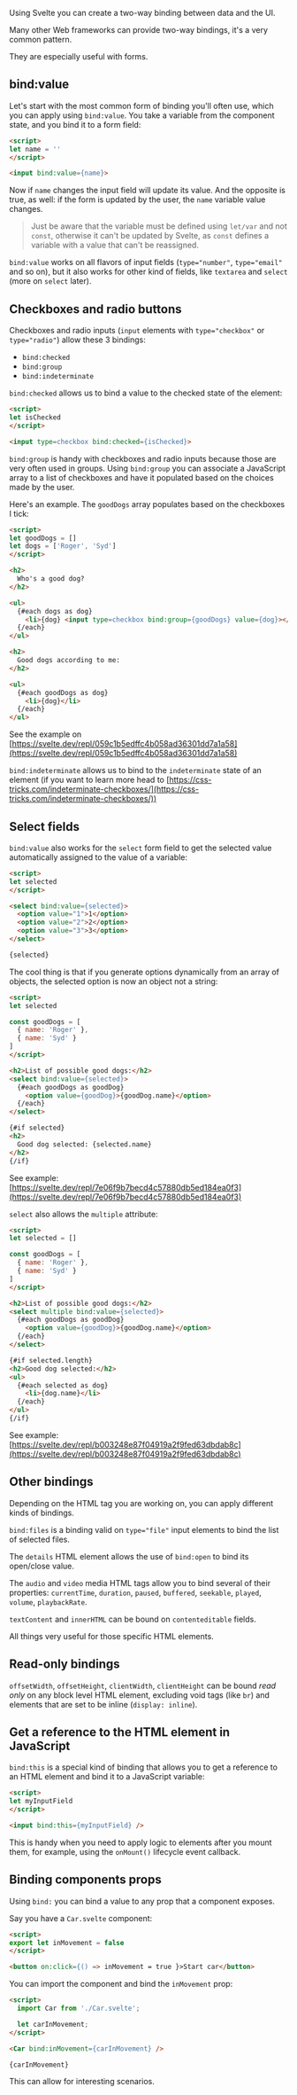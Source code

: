 Using Svelte you can create a two-way binding between data and the UI.

Many other Web frameworks can provide two-way bindings, it's a very common pattern.

They are especially useful with forms.

## bind:value

Let's start with the most common form of binding you'll often use, which you can apply using `bind:value`. You take a variable from the component state, and you bind it to a form field:

```html
<script>
let name = ''
</script>

<input bind:value={name}>
```

Now if `name` changes the input field will update its value. And the opposite is true, as well: if the form is updated by the user, the `name` variable value changes.

> Just be aware that the variable must be defined using `let/var` and not `const`, otherwise it can't be updated by Svelte, as `const` defines a variable with a value that can't be reassigned.

`bind:value` works on all flavors of input fields (`type="number"`, `type="email"` and so on), but it also works for other kind of fields, like `textarea` and `select` (more on `select` later).

## Checkboxes and radio buttons

Checkboxes and radio inputs (`input` elements with `type="checkbox"` or `type="radio"`) allow these 3 bindings:

- `bind:checked`
- `bind:group`
- `bind:indeterminate`

`bind:checked` allows us to bind a value to the checked state of the element:

```html
<script>
let isChecked
</script>

<input type=checkbox bind:checked={isChecked}>
```

 `bind:group` is handy with checkboxes and radio inputs because those are very often used in groups. Using `bind:group` you can associate a JavaScript array to a list of checkboxes and have it populated based on the choices made by the user.

Here's an example. The `goodDogs` array populates based on the checkboxes I tick:

```html
<script>
let goodDogs = []
let dogs = ['Roger', 'Syd']
</script>

<h2>
  Who's a good dog?
</h2>

<ul>
  {#each dogs as dog}
    <li>{dog} <input type=checkbox bind:group={goodDogs} value={dog}></li>
  {/each}
</ul>

<h2>
  Good dogs according to me:
</h2>

<ul>
  {#each goodDogs as dog}
    <li>{dog}</li>
  {/each}
</ul>
```

See the example on [https://svelte.dev/repl/059c1b5edffc4b058ad36301dd7a1a58](https://svelte.dev/repl/059c1b5edffc4b058ad36301dd7a1a58)

`bind:indeterminate` allows us to bind to the `indeterminate` state of an element (if you want to learn more head to [https://css-tricks.com/indeterminate-checkboxes/](https://css-tricks.com/indeterminate-checkboxes/))

## Select fields

`bind:value` also works for the `select` form field to get the selected value automatically assigned to the value of a variable:

```html
<script>
let selected
</script>

<select bind:value={selected}>
  <option value="1">1</option>
  <option value="2">2</option>
  <option value="3">3</option>
</select>

{selected}
```

The cool thing is that if you generate options dynamically from an array of objects, the selected option is now an object not a string:

```html
<script>
let selected

const goodDogs = [
  { name: 'Roger' },
  { name: 'Syd' }
]
</script>

<h2>List of possible good dogs:</h2>
<select bind:value={selected}>
  {#each goodDogs as goodDog}
    <option value={goodDog}>{goodDog.name}</option>
  {/each}
</select>

{#if selected}
<h2>
  Good dog selected: {selected.name}
</h2>
{/if}
```

See example: [https://svelte.dev/repl/7e06f9b7becd4c57880db5ed184ea0f3](https://svelte.dev/repl/7e06f9b7becd4c57880db5ed184ea0f3)

`select` also allows the `multiple` attribute:

```html
<script>
let selected = []

const goodDogs = [
  { name: 'Roger' },
  { name: 'Syd' }
]
</script>

<h2>List of possible good dogs:</h2>
<select multiple bind:value={selected}>
  {#each goodDogs as goodDog}
    <option value={goodDog}>{goodDog.name}</option>
  {/each}
</select>

{#if selected.length}
<h2>Good dog selected:</h2>
<ul>
  {#each selected as dog}
    <li>{dog.name}</li>
  {/each}
</ul>
{/if}
```

See example:  [https://svelte.dev/repl/b003248e87f04919a2f9fed63dbdab8c](https://svelte.dev/repl/b003248e87f04919a2f9fed63dbdab8c)

## Other bindings

Depending on the HTML tag you are working on, you can apply different kinds of bindings.

`bind:files` is a binding valid on `type="file"` input elements to bind the list of selected files.

The `details` HTML element allows the use of `bind:open` to bind its open/close value.

The `audio` and `video` media HTML tags allow you to bind several of their properties: `currentTime`, `duration`, `paused`, `buffered`, `seekable`, `played`, `volume`, `playbackRate`.

`textContent` and `innerHTML` can be bound on `contenteditable` fields.

All things very useful for those specific HTML elements.

## Read-only bindings

`offsetWidth`, `offsetHeight`, `clientWidth`, `clientHeight` can be bound *read only* on any block level HTML element, excluding void tags (like `br`) and elements that are set to be inline (`display: inline`).

## Get a reference to the HTML element in JavaScript

`bind:this` is a special kind of binding that allows you to get a reference to an HTML element and bind it to a JavaScript variable:

```html
<script>
let myInputField
</script>

<input bind:this={myInputField} />
```

This is handy when you need to apply logic to elements after you mount them, for example, using the `onMount()` lifecycle event callback.

## Binding components props

Using `bind:` you can bind a value to any prop that a component exposes.

Say you have a `Car.svelte` component:

```html
<script>
export let inMovement = false
</script>

<button on:click={() => inMovement = true }>Start car</button>
```

You can import the component and bind the `inMovement` prop:

```html
<script>
  import Car from './Car.svelte';

  let carInMovement;
</script>

<Car bind:inMovement={carInMovement} />

{carInMovement}
```

This can allow for interesting scenarios.
